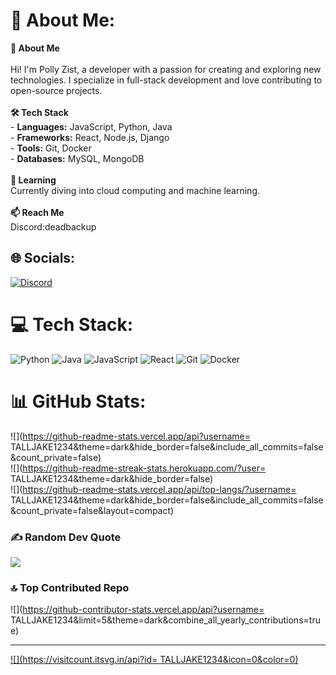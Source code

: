# 💫 About Me:
  **👋 About Me**<br><br>Hi! I'm  Polly Zist, a developer with a passion for creating and exploring new technologies. I specialize in full-stack development and love contributing to open-source projects.<br><br>  **🛠️ Tech Stack**<br>- **Languages:** JavaScript, Python, Java<br>- **Frameworks:** React, Node.js, Django<br>- **Tools:** Git, Docker<br>- **Databases:** MySQL, MongoDB<br><br>  **🌱 Learning**<br>Currently diving into cloud computing and machine learning.<br><br>  **📫 Reach Me**<br>Discord:deadbackup<br>


## 🌐 Socials:
[![Discord](https://img.shields.io/badge/Discord-%237289DA.svg?logo=discord&logoColor=white)](https://discord.gg/https://skids.rip/discord) 

# 💻 Tech Stack:
![Python](https://img.shields.io/badge/python-3670A0?style=for-the-badge&logo=python&logoColor=ffdd54) ![Java](https://img.shields.io/badge/java-%23ED8B00.svg?style=for-the-badge&logo=openjdk&logoColor=white) ![JavaScript](https://img.shields.io/badge/javascript-%23323330.svg?style=for-the-badge&logo=javascript&logoColor=%23F7DF1E) ![React](https://img.shields.io/badge/react-%2320232a.svg?style=for-the-badge&logo=react&logoColor=%2361DAFB) ![Git](https://img.shields.io/badge/git-%23F05033.svg?style=for-the-badge&logo=git&logoColor=white) ![Docker](https://img.shields.io/badge/docker-%230db7ed.svg?style=for-the-badge&logo=docker&logoColor=white)
# 📊 GitHub Stats:
![](https://github-readme-stats.vercel.app/api?username= TALLJAKE1234&theme=dark&hide_border=false&include_all_commits=false&count_private=false)<br/>
![](https://github-readme-streak-stats.herokuapp.com/?user= TALLJAKE1234&theme=dark&hide_border=false)<br/>
![](https://github-readme-stats.vercel.app/api/top-langs/?username= TALLJAKE1234&theme=dark&hide_border=false&include_all_commits=false&count_private=false&layout=compact)

### ✍️ Random Dev Quote
![](https://quotes-github-readme.vercel.app/api?type=horizontal&theme=radical)

### 🔝 Top Contributed Repo
![](https://github-contributor-stats.vercel.app/api?username= TALLJAKE1234&limit=5&theme=dark&combine_all_yearly_contributions=true)

---
[![](https://visitcount.itsvg.in/api?id= TALLJAKE1234&icon=0&color=0)](https://visitcount.itsvg.in)

